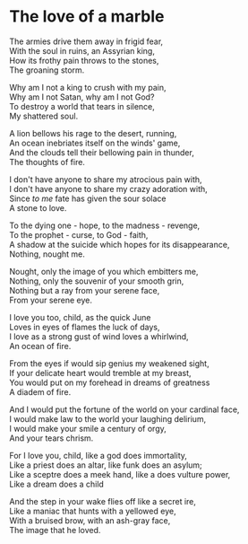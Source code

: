 # The love of a marble

The armies drive them away in frigid fear,\
With the soul in ruins, an Assyrian king,\
How its frothy pain throws to the stones,\
The groaning storm.

Why am I not a king to crush with my pain,\
Why am I not Satan, why am I not God?\
To destroy a world that tears in silence,\
My shattered soul.

A lion bellows his rage to the desert, running,\
An ocean inebriates itself on the winds' game,\
And the clouds tell their bellowing pain in thunder,\
The thoughts of fire.

I don't have anyone to share my atrocious pain with,\
I don't have anyone to share my crazy adoration with,\
Since _to me_ fate has given the sour solace\
A stone to love.

To the dying one - hope, to the madness - revenge,\
To the prophet - curse, to God - faith,\
A shadow at the suicide which hopes for its disappearance,\
Nothing, nought me.

Nought, only the image of you which embitters me,\
Nothing, only the souvenir of your smooth grin,\
Nothing but a ray from your serene face,\
From your serene eye.

I love you too, child, as the quick June\
Loves in eyes of flames the luck of days,\
I love as a strong gust of wind loves a whirlwind,\
An ocean of fire.

From the eyes if would sip genius my weakened sight,\
If your delicate heart would tremble at my breast,\
You would put on my forehead in dreams of greatness\
A diadem of fire.

And I would put the fortune of the world on your cardinal face,\
I would make law to the world your laughing delirium,\
I would make your smile a century of orgy,\
And your tears chrism.

For I love you, child, like a god does immortality,\
Like a priest does an altar, like funk does an asylum;\
Like a sceptre does a meek hand, like a does vulture power,\
Like a dream does a child

And the step in your wake flies off like a secret ire,\
Like a maniac that hunts with a yellowed eye,\
With a bruised brow, with an ash-gray face,\
The image that he loved.
